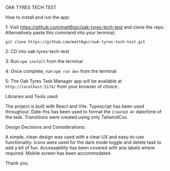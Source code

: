OAK TYRES TECH TEST

How to install and run the app:

1: Visit https://github.com/matt6gsr/oak-tyres-tech-test and clone the repo.
Alternatively paste this command into your terminal;

`git clone https://github.com/matt6gsr/oak-tyres-tech-test.git`

2: CD into oak-tyres-tech-test

3: Run `npm install` from the terminal

4: Once complete, run `npm run dev` from the terminal

5: The Oak Tyres Task Manager app will be available at `http://localhost:5174/` from your browser of choice.

Libraries and Tools used:

The project is built with React and Vite.
Typescript has been used throughout.
Date-fns has been used to format the `Created At` date/time of the task.
Transitions were created using only TailwindCss.

Design Decisions and Considerations:

A simple, clean design was used with a clear UX and easy-to-use functionality. Icons were used for the dark mode toggle and delete task to add a bit of fun.
Accessability has been covered with aria labels where required.
Mobile screen has been accommodated.

Thank you.
